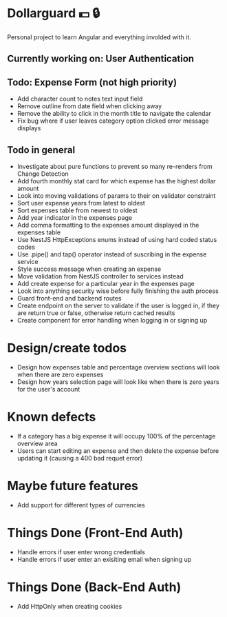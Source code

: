 # Dollarguard :dollar: :lock: 

Personal project to learn Angular and everything involded with it.

## Currently working on: User Authentication

## Todo: Expense Form (not high priority)
- Add character count to notes text input field
- Remove outline from date field when clicking away
- Remove the ability to click in the month title to navigate the calendar
- Fix bug where if user leaves category option clicked error message displays

## Todo in general
- Investigate about pure functions to prevent so many re-renders from Change Detection
- Add fourth monthly stat card for which expense has the highest dollar amount
- Look into moving validations of params to their on validator constraint
- Sort user expense years from latest to oldest
- Sort expenses table from newest to oldest
- Add year indicator in the expenses page
- Add comma formatting to the expenses amount displayed in the expenses table
- Use NestJS HttpExceptions enums instead of using hard coded status codes
- Use .pipe() and tap() operator instead of suscribing in the expense service
- Style success message when creating an expense
- Move validation from NestJS controller to services instead
- Add create expense for a particular year in the expenses page
- Look into anything security wise before fully finishing the auth process
- Guard front-end and backend routes
- Create endpoint on the server to validate if the user is logged in, if they are return true or false, otherwise return cached results
- Create component for error handling when logging in or signing up

# Design/create todos
- Design how expenses table and percentage overview sections will look when there are zero expenses
- Design how years selection page will look like when there is zero years for the user's account

# Known defects
- If a category has a big expense it will occupy 100% of the percentage overview area
- Users can start editing an expense and then delete the expense before updating it (causing a 400 bad requet error)

# Maybe future features
- Add support for different types of currencies

# Things Done (Front-End Auth)
- Handle errors if user enter wrong credentials
- Handle errors if user enter an exisiting email when signing up

# Things Done (Back-End Auth)
- Add HttpOnly when creating cookies